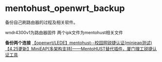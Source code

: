 # mentohust_openwrt_backup
备份自己刷路由器的过程及相关软件。

wndr4300v1为路由器固件
两个ipk文件为mentohust相关文件

**备份两个连接**
[【openwrt/LEDE】mentohust--校园网锐捷认证(minieap测试) ](https://www.right.com.cn/forum/forum.php?mod=viewthread&tid=196317&extra=page%3D1&page=1)
[【4.25更新】MiniEAP(多架构支持)——MentoHUST替代插件，厦门理工锐捷认证工具](https://www.right.com.cn/forum/thread-4106567-1-1.html)
